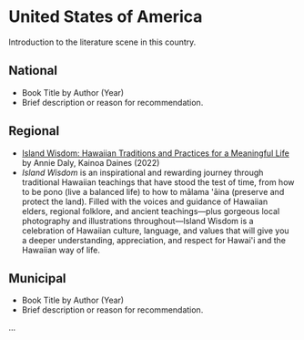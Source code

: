 # United States of America

Introduction to the literature scene in this country.

## National

- Book Title by Author (Year)
- Brief description or reason for recommendation.

## Regional

- [Island Wisdom: Hawaiian Traditions and Practices for a Meaningful Life](https://www.goodreads.com/book/show/63135156-island-wisdom) by Annie Daly, Kainoa Daines (2022)
- *Island Wisdom* is an inspirational and rewarding journey through traditional Hawaiian teachings that have stood the test of time, from how to be pono (live a balanced life) to how to mālama 'āina (preserve and protect the land). Filled with the voices and guidance of Hawaiian elders, regional folklore, and ancient teachings—plus gorgeous local photography and illustrations throughout—Island Wisdom is a celebration of Hawaiian culture, language, and values that will give you a deeper understanding, appreciation, and respect for Hawai'i and the Hawaiian way of life.

## Municipal

- Book Title by Author (Year)
- Brief description or reason for recommendation.

...
